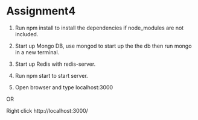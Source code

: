 # Assignment4

1. Run npm install to install the dependencies
if node_modules are not included.

2. Start up Mongo DB, use mongod to start
up the the db then run mongo in a new terminal.

3. Start up Redis with redis-server.

4. Run npm start to start server.

5. Open browser and type localhost:3000

  OR

  Right click http://localhost:3000/
